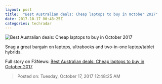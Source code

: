 ```yaml
---
layout: post
title:  "Best Australian deals: Cheap laptops to buy in October 2017"
date: 2017-10-17 00:48:25Z
categories: techradar
---
```


![Best Australian deals: Cheap laptops to buy in October 2017](http://cdn.mos.cms.futurecdn.net/56166cc33115642046e1db89e171bd49-1200-80.jpg)

Snag a great bargain on laptops, ultrabooks and two-in-one laptop/tablet hybrids.


Full story on F3News: [Best Australian deals: Cheap laptops to buy in October 2017](http://www.f3nws.com/n/sESHz)

> Posted on: Tuesday, October 17, 2017 12:48:25 AM
